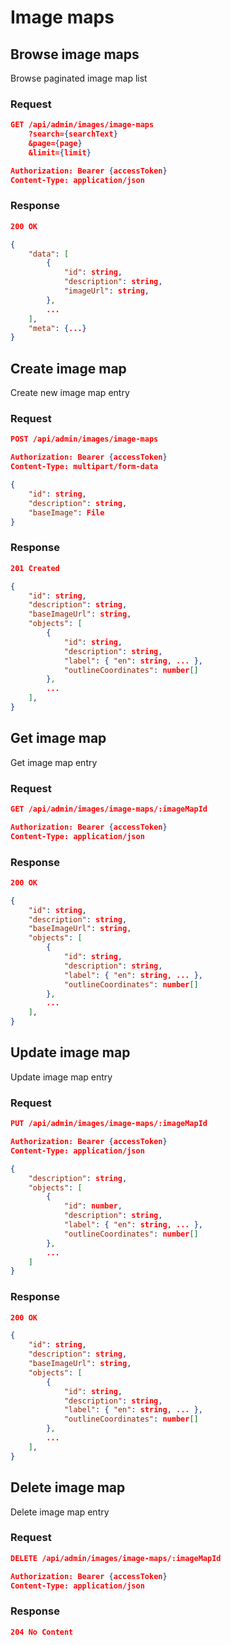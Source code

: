 # Image maps

## Browse image maps

Browse paginated image map list

### Request

```json
GET /api/admin/images/image-maps
    ?search={searchText}
    &page={page}
    &limit={limit}

Authorization: Bearer {accessToken}
Content-Type: application/json
```

### Response

```json
200 OK

{
    "data": [
        {
            "id": string,
            "description": string,
            "imageUrl": string,
        },
        ...
    ],
    "meta": {...}
}
```

## Create image map

Create new image map entry

### Request

```json
POST /api/admin/images/image-maps

Authorization: Bearer {accessToken}
Content-Type: multipart/form-data

{
    "id": string,
    "description": string,
    "baseImage": File
}
```

### Response

```json
201 Created

{
    "id": string,
    "description": string,
    "baseImageUrl": string,
    "objects": [
        {
            "id": string,
            "description": string,
            "label": { "en": string, ... },
            "outlineCoordinates": number[]
        },
        ...
    ],
}
```

## Get image map

Get image map entry

### Request

```json
GET /api/admin/images/image-maps/:imageMapId

Authorization: Bearer {accessToken}
Content-Type: application/json
```

### Response

```json
200 OK

{
    "id": string,
    "description": string,
    "baseImageUrl": string,
    "objects": [
        {
            "id": string,
            "description": string,
            "label": { "en": string, ... },
            "outlineCoordinates": number[]
        },
        ...
    ],
}
```

## Update image map

Update image map entry

### Request

```json
PUT /api/admin/images/image-maps/:imageMapId

Authorization: Bearer {accessToken}
Content-Type: application/json

{
    "description": string,
    "objects": [
        {
            "id": number,
            "description": string,
            "label": { "en": string, ... },
            "outlineCoordinates": number[]
        },
        ...
    ]
}
```

### Response

```json
200 OK

{
    "id": string,
    "description": string,
    "baseImageUrl": string,
    "objects": [
        {
            "id": string,
            "description": string,
            "label": { "en": string, ... },
            "outlineCoordinates": number[]
        },
        ...
    ],
}
```

## Delete image map

Delete image map entry

### Request

```json
DELETE /api/admin/images/image-maps/:imageMapId

Authorization: Bearer {accessToken}
Content-Type: application/json
```

### Response

```json
204 No Content
```
